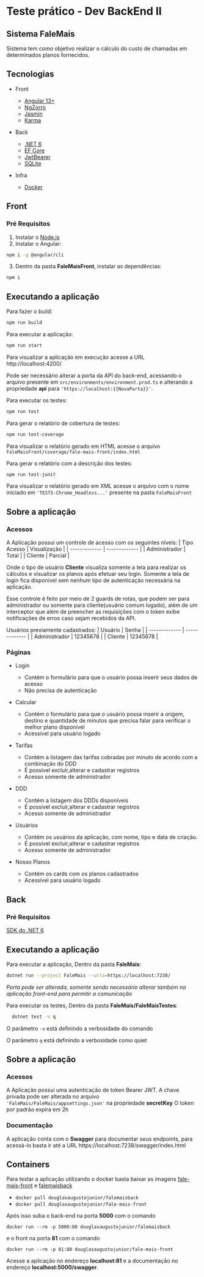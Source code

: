 # Teste prático - Dev BackEnd II

## Sistema FaleMais

Sistema tem como objetivo realizar o cálculo do custo de chamadas em determinados planos fornecidos.

## Tecnologias

* Front
  * [Angular 13+](https://angular.io)
  * [NgZorro](https://ng.ant.design/docs/introduce/en)
  * [Jasmin](https://jasmine.github.io/)
  * [Karma](https://karma-runner.github.io/latest/index.html)

* Back
  * [.NET 6](https://docs.microsoft.com/en-us/dotnet/core/whats-new/dotnet-6)
  * [EF Core](https://docs.microsoft.com/pt-br/ef/core/)
  * [JwtBearer](https://docs.microsoft.com/pt-br/dotnet/api/microsoft.aspnetcore.authentication.jwtbearer?view=aspnetcore-6.0)
  * [SQLite](https://www.nuget.org/packages/Microsoft.EntityFrameworkCore.Sqlite/#supportedframeworks-body-tab)

* Infra
  * [Docker](https://www.docker.com/get-started/)


## Front

### Pré Requisitos

1. Instalar o  [Node.js](https://nodejs.org)
2. Instalar o Angular:
  ```bash
  npm i -g @angular/cli
  ```
3. Dentro da pasta **FaleMaisFront**, instalar as dependências:
  ```bash
  npm i
  ```

## Executando a aplicação

Para fazer o build:

```bash
npm run build
```

Para executar a aplicação:

```bash
npm run start
```

Para visualizar a aplicação em execução acesse a URL http://localhost:4200/

Pode ser necessário alterar a porta da API do back-end, acessando o arquivo presente em
```src/environments/environment.prod.ts``` e alterando a propriedade **api** para ```'https://localhost:{{NovaPorta}}'```.

Para executar os testes:

```bash
npm run test
```

Para gerar o relatório de cobertura de testes:

```bash
npm run test-coverage
```

Para visualizar o relatório gerado em HTML acesse o arquivo ```FaleMaisFront/coverage/fale-mais-front/index.html```

Para gerar o relatório com a descrição dos testes:

```bash
npm run test-junit
```

Para visualizar o relatório gerado em XML acesse o arquivo com o nome iniciado em ```'TESTS-Chrome_Headless...'``` presente na pasta ```FaleMaisFront```

## Sobre a aplicação

### Acessos
A Aplicação possui um controle de acesso com os seguintes níveis:
| Tipo Acesso   | Visualização  |
| ------------- | ------------- |
| Administrador | Total         |
| Cliente       | Parcial       |

Onde o tipo de usuário **Cliente** visualiza somente a tela para realizar os cálculos e visualizar os planos após efetuar seu login. Somente a tela de login fica disponível sem nenhum tipo de autenticação necessária na aplicação.

Esse controle é feito por meio de 2 guards de rotas, que podem ser para administrador ou somente para cliente(usuário comum logado), além de um interceptor que além de preencher as requisições com o token exibe notificações de erros caso sejam recebidos da API.

Usuários previamente cadastrados:
| Usuário       | Senha         |
| ------------- | ------------- |
| Administrador | 12345678      |
| Cliente       | 12345678      |

### Páginas
* Login
  * Contém o formulário para que o usuário possa inserir seus dados de acesso
  * Não precisa de autenticação

* Calcular
  * Contém o formulário para que o usuário possa inserir a origem, destino e quantidade de minutos que precisa falar para verificar o melhor plano disponível
  * Acessível para usuário logado

* Tarifas
  * Contém a listagem das tarifas cobradas por minuto de acordo com a combinação do DDD
  * É possível excluír,alterar e cadastrar registros
  * Acesso somente de administrador

* DDD
  * Contém a listagem dos DDDs disponíveis
  * É possível excluír,alterar e cadastrar registros
  * Acesso somente de administrador

* Usuários
  * Contém os usuários da aplicação, com nome, tipo e data de criação.
  * É possível excluír,alterar e cadastrar registros
  * Acesso somente de administrador

* Nosso Planos
  * Contém os cards com os planos cadastrados
  * Acessível para usuário logado

## Back

### Pré Requisitos

[SDK do .NET 6](https://dotnet.microsoft.com/en-us/download/dotnet/6.0)

## Executando a aplicação

Para executar a aplicação, Dentro da pasta **FaleMais**:

```bash
dotnet run --project FaleMais --urls=https://localhost:7238/
```

*Porta pode ser alterada, somente sendo necessário alterar também na aplicação front-end para permitir a comunicação*

Para executar os testes, Dentro da pasta **FaleMais/FaleMaisTestes**:

```bash
  dotnet test -v q
  ```
O parâmetro ```-v``` está definindo a verbosidade do comando

O parâmetro ```q``` está definindo a verbosidade como quiet

## Sobre a aplicação

### Acessos

A Aplicação possui uma autenticação de token Bearer JWT.
A chave privada pode ser alterada no arquivo ```'FaleMais/FaleMais/appsettings.json'``` na propriedade **secretKey**
O token por padrão expira em 2h

### Documentação

A aplicação conta com o **Swagger** para documentar seus endpoints, para acessá-lo basta ir até a URL https://localhost:7238/swagger/index.html

## Containers
Para testar a aplicação utilizando o docker basta baixar as imagens [fale-mais-front](https://hub.docker.com/r/douglasaugustojunior/fale-mais-front) e [falemaisback](https://hub.docker.com/r/douglasaugustojunior/falemaisback)
* ```docker pull douglasaugustojunior/falemaisback```
* ```docker pull douglasaugustojunior/fale-mais-front```

Após isso suba o back-end na porta **5000** com o comando

 ```docker run --rm -p 5000:80 douglasaugustojunior/falemaisback```

 e o front na porta **81** com o comando

 ```docker run --rm -p 81:80 douglasaugustojunior/fale-mais-front```

 Acesse a aplicação no endereço **localhost:81** e a documentação no endereço **localhost:5000/swagger**.
